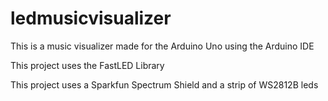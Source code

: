 # ledmusicvisualizer

This is a music visualizer made for the Arduino Uno using the Arduino IDE

This project uses the FastLED Library

This project uses a Sparkfun Spectrum Shield and a strip of WS2812B leds
